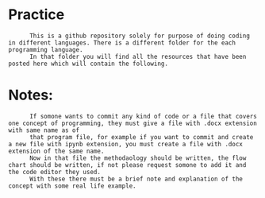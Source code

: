 # Practice
          This is a github repository solely for purpose of doing coding in different languages. There is a different folder for the each programming language.
          In that folder you will find all the resources that have been posted here which will contain the following.
# Notes:
          If somone wants to commit any kind of code or a file that covers one concept of programming, they must give a file with .docx extension with same name as of
          that program file, for example if you want to commit and create a new file with ipynb extension, you must create a file with .docx extension of the same name.
          Now in that file the methodaology should be written, the flow chart should be written, if not please request somone to add it and the code editor they used.
          With these there must be a brief note and explanation of the concept with some real life example.
